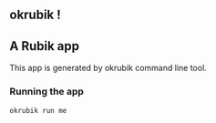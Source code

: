 okrubik !
-------

## A Rubik app

This app is generated by okrubik command line tool.

### Running the app

```bash
okrubik run me
```


